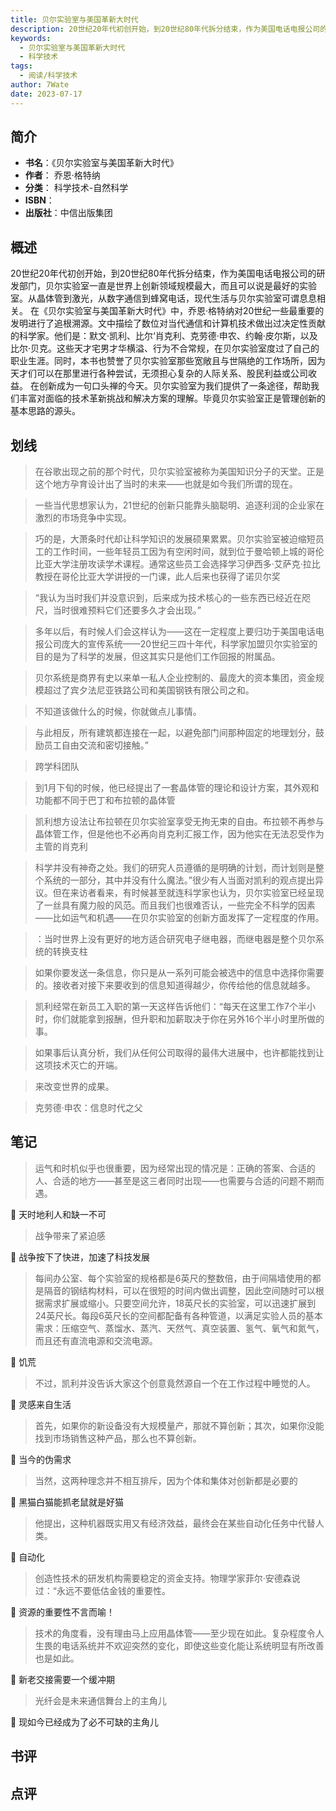 ```yaml
---
title: 贝尔实验室与美国革新大时代
description: 20世纪20年代初创开始，到20世纪80年代拆分结束，作为美国电话电报公司的研发部门，贝尔实验室一直是世界上创新领域规模最大，而且可以说是最好的实验室。从晶体管到激光，从数字通信到蜂窝电话，现代生活与贝尔实验室可谓息息相关。 在《贝尔实验室与美国革新大时代
keywords:
  - 贝尔实验室与美国革新大时代
  - 科学技术
tags:
  - 阅读/科学技术
author: 7Wate
date: 2023-07-17
---
```


## 简介

- **书名**：《贝尔实验室与美国革新大时代》
- **作者**： 乔恩·格特纳
- **分类**： 科学技术-自然科学
- **ISBN**：
- **出版社**：中信出版集团

## 概述

20世纪20年代初创开始，到20世纪80年代拆分结束，作为美国电话电报公司的研发部门，贝尔实验室一直是世界上创新领域规模最大，而且可以说是最好的实验室。从晶体管到激光，从数字通信到蜂窝电话，现代生活与贝尔实验室可谓息息相关。 在《贝尔实验室与美国革新大时代》中，乔恩·格特纳对20世纪一些最重要的发明进行了追根溯源。文中描绘了数位对当代通信和计算机技术做出过决定性贡献的科学家。他们是：默文·凯利、比尔‘肖克利、克劳德·申农、约翰·皮尔斯，以及比尔·贝克。这些天才宅男才华横溢、行为不合常规，在贝尔实验室度过了自己的职业生涯。同时，本书也赞誉了贝尔实验室那些宽敞且与世隔绝的工作场所，因为天才们可以在那里进行各种尝试，无须担心复杂的人际关系、股民利益或公司收益。 在创新成为一句口头禅的今天。贝尔实验室为我们提供了一条途径，帮助我们丰富对面临的技术革新挑战和解决方案的理解。毕竟贝尔实验室正是管理创新的基本思路的源头。

## 划线 
 

> 在谷歌出现之前的那个时代，贝尔实验室被称为美国知识分子的天堂。正是这个地方孕育设计出了当时的未来——也就是如今我们所谓的现在。 

> 一些当代思想家认为，21世纪的创新只能靠头脑聪明、追逐利润的企业家在激烈的市场竞争中实现。 

> 巧的是，大萧条时代却让科学知识的发展硕果累累。贝尔实验室被迫缩短员工的工作时间，一些年轻员工因为有空闲时间，就到位于曼哈顿上城的哥伦比亚大学注册攻读学术课程。通常这些员工会选择学习伊西多·艾萨克·拉比教授在哥伦比亚大学讲授的一门课，此人后来也获得了诺贝尔奖 

> “我认为当时我们并没意识到，后来成为技术核心的一些东西已经近在咫尺，当时很难预料它们还要多久才会出现。” 

> 多年以后，有时候人们会这样认为——这在一定程度上要归功于美国电话电报公司庞大的宣传系统——20世纪三四十年代，科学家加盟贝尔实验室的目的是为了科学的发展，但这其实只是他们工作回报的附属品。 

> 贝尔系统是商界有史以来单一私人企业控制的、最庞大的资本集团，资金规模超过了宾夕法尼亚铁路公司和美国钢铁有限公司之和。 

> 不知道该做什么的时候，你就做点儿事情。 

> 与此相反，所有建筑都连接在一起，以避免部门间那种固定的地理划分，鼓励员工自由交流和密切接触。” 

> 跨学科团队 

> 到1月下旬的时候，他已经提出了一套晶体管的理论和设计方案，其外观和功能都不同于巴丁和布拉顿的晶体管 

> 凯利想方设法让布拉顿在贝尔实验室享受无拘无束的自由。布拉顿不再参与晶体管工作，但是他也不必再向肖克利汇报工作，因为他实在无法忍受作为主管的肖克利 

> 科学并没有神奇之处。我们的研究人员遵循的是明确的计划，而计划则是整个系统的一部分，其中并没有什么魔法。”很少有人当面对凯利的观点提出异议。但在来访者看来，有时候甚至就连科学家也认为，贝尔实验室已经呈现了一丝具有魔力般的风范。而且我们也很难否认，一些完全不科学的因素——比如运气和机遇——在贝尔实验室的创新方面发挥了一定程度的作用。 

> ：当时世界上没有更好的地方适合研究电子继电器，而继电器是整个贝尔系统的转换支柱 

> 如果你要发送一条信息，你只是从一系列可能会被选中的信息中选择你需要的。接收者对接下来要收到的信息知道得越少，你传给他的信息就越多。 

> 凯利经常在新员工入职的第一天这样告诉他们：“每天在这里工作7个半小时，你们就能拿到报酬，但升职和加薪取决于你在另外16个半小时里所做的事。 

> 如果事后认真分析，我们从任何公司取得的最伟大进展中，也许都能找到让这项技术灭亡的开端。 

> 来改变世界的成果。 

> 克劳德·申农：信息时代之父

## 笔记


> 运气和时机似乎也很重要，因为经常出现的情况是：正确的答案、合适的人、合适的地方——甚至是这三者同时出现——也需要与合适的问题不期而遇。

💭 天时地利人和缺一不可

> 战争带来了紧迫感

💭 战争按下了快进，加速了科技发展

> 每间办公室、每个实验室的规格都是6英尺的整数倍，由于间隔墙使用的都是隔音的钢结构材料，可以在很短的时间内做出调整，因此空间随时可以根据需求扩展或缩小。只要空间允许，18英尺长的实验室，可以迅速扩展到24英尺长。每段6英尺长的空间都配备有各种管道，以满足实验人员的基本需求：压缩空气、蒸馏水、蒸汽、天然气、真空装置、氢气、氧气和氮气，而且还有直流电源和交流电源。

💭 饥荒

> 不过，凯利并没告诉大家这个创意竟然源自一个在工作过程中睡觉的人。

💭 灵感来自生活

> 首先，如果你的新设备没有大规模量产，那就不算创新；其次，如果你没能找到市场销售这种产品，那么也不算创新。

💭 当今的伪需求

> 当然，这两种理念并不相互排斥，因为个体和集体对创新都是必要的

💭 黑猫白猫能抓老鼠就是好猫

> 他提出，这种机器既实用又有经济效益，最终会在某些自动化任务中代替人类。

💭 自动化

> 创造性技术的研发机构需要稳定的资金支持。物理学家菲尔·安德森说过：“永远不要低估金钱的重要性。

💭 资源的重要性不言而喻！

> 技术的角度看，没有理由马上应用晶体管——至少现在如此。复杂程度令人生畏的电话系统并不欢迎突然的变化，即使这些变化能让系统明显有所改善也是如此。

💭 新老交接需要一个缓冲期

> 光纤会是未来通信舞台上的主角儿

💭 现如今已经成为了必不可缺的主角儿

## 书评


## 点评
